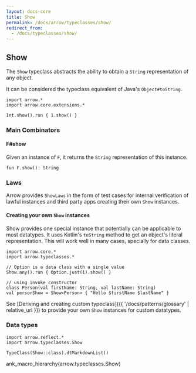 ```yaml
---
layout: docs-core
title: Show
permalink: /docs/arrow/typeclasses/show/
redirect_from:
  - /docs/typeclasses/show/
---
```


## Show




The `Show` typeclass abstracts the ability to obtain a `String` representation of any object.

It can be considered the typeclass equivalent of Java's `Object#toString`.

```kotlin:ank
import arrow.*
import arrow.core.extensions.*

Int.show().run { 1.show() }
```

### Main Combinators

#### F#show

Given an instance of `F`, it returns the `String` representation of this instance.

`fun F.show(): String`

### Laws

Arrow provides `ShowLaws` in the form of test cases for internal verification of lawful instances and third party apps creating their own `Show` instances.

#### Creating your own `Show` instances

Show provides one special instance that potentially can be applicable to most datatypes.
It uses Kotlin's `toString` method to get an object's literal representation.
This will work well in many cases, specially for data classes.

```kotlin:ank
import arrow.core.*
import arrow.typeclasses.*

// Option is a data class with a single value
Show.any().run { Option.just(1).show() }
```

```kotlin:ank
// using invoke constructor
class Person(val firstName: String, val lastName: String)
val personShow = Show<Person> { "Hello $firstName $lastName" }
```

See [Deriving and creating custom typeclass]({{ '/docs/patterns/glossary' | relative_url }}) to provide your own `Show` instances for custom datatypes.


### Data types

```kotlin:ank:replace
import arrow.reflect.*
import arrow.typeclasses.Show

TypeClass(Show::class).dtMarkdownList()
```

ank_macro_hierarchy(arrow.typeclasses.Show)
